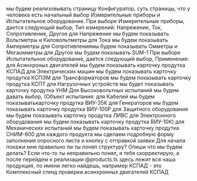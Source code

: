 мы будем реализовывать страницу Конфигуратор. суть страницы, что у человека есть начальный выбор Измерительные приборы и Испытательное оборудование.
При выборе Измерительные приборы, дается следующий выбор, Тип измерений: Напряжение, Ток, Сопротивление, Другое
для Напряжение мы будем показывать Вольтметры и Киловольтметры
для Тока мы будем показывать Амперметры
для Сопротивлениямы будем показывать Омметры и Мегаомметры
для Другое мы будем показывать SUM-1
При выборе Испытательное оборудование, дается следующий выбор, Применение:
для Асинхроных двигателей мы будем показывать карточку продутка КСПАД
для Электрических машин мы будем показывать карточку продутка КСПЭМ
для Трансформаторов мы будем показывать карточку продутка КСПТ
для Нагрузочных устройств мы будет показывать карточку продутка УНМ
Для Высоковольтных испытаний мы будем давать выбор, (Объект испытания:
для Кабелей мы будем показыватькарточку продутка  ВИУ-35К
для Генераторов мы будем показывать карточку продутка ВИУ-100Р
для Защитного оборудования мы будем показывать карточку продутка ЛИВС
для Электронного оборудования мы будем показывать карточку продутка ВИУ-10К)
для Механических испытаний мы будем показывать карточку продутка СНИМ-600
для каждого продукта мы сделаем подробную форму заполнения опросного листа и кнопку с отправкой заявки
Для начала покажи мне правильно ли ты понял структуру? 
Опиши что мы будем делать? Если что-то ты неправильно понял, я тебя скорректирую, а после перейдем к реализации
@products.ts здесь лежит вся наша продукция, по имени легко найдешь, например 
КСПАД - это Комплексный стенд проверки асинхронных двигателей КСПАД
